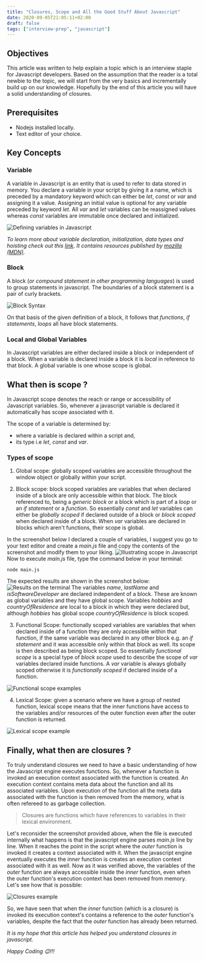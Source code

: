 ```yaml
---
title: "Closures, Scope and All the Good Stuff About Javascript"
date: 2020-09-05T21:05:11+02:00
draft: false
tags: ["interview-prep", "javascript"]
---
```


## Objectives

This article was written to help explain a topic which is an interview staple for Javascript developers.
Based on the assumption that the reader is a total newbie to the topic, we will start from the very basics and incrementally build up on our knowledge. Hopefully by the end of this article you will have a solid understanding of closures.

## Prerequisites
 - <a src="https://nodejs.org/en/download/" class="article-link">Nodejs</a> installed locally.
 - Text editor of your choice.

## Key Concepts

### Variable

A variable in Javascript is an entity that is used to refer to data stored in memory. You declare a variable in your script by giving it a name, which is preceded by a mandatory keyword which can either be _let_, _const_ or _var_ and assigning it a value. Assigning an initial value is optional for any variable preceded by keyword _let_. All _var_ and _let_ variables can be reassigned values whereas _const_ variables are immutable once declared and initialized.

 <img src="https://res.cloudinary.com/di70zcupa/image/upload/v1599441833/js-closures-tut/Defining_variables_in_JS_1_uom50u.png" alt="Defining variables in Javascript">

_To learn more about variable declaration, initialization,  data types and hoisting check out this <a href="https://developer.mozilla.org/en-US/docs/Learn/JavaScript/First_steps/Variables" class="article-link" target="_blank">link</a>. It contains resources published by <a href="https://developer.mozilla.org/en-US/" class="article-link" target="_blank">mozilla (MDN)</a>._

### Block

A block (_or compound statement in other programming languages_) is used to group statements in javascript. The boundaries of a block statement is a pair of curly brackets.

<img src="https://res.cloudinary.com/di70zcupa/image/upload/v1599461896/js-closures-tut/Block-Syntax_1_waqhf3.png" alt="Block Syntax">

On that basis of the given definition of a block, it follows that _functions_, _if statements_, _loops_ all have block statements.

### Local and Global Variables

 In Javascript variables are either declared inside a block or independent of a block. When a variable is declared inside a block it is _local_ in reference to that block. A global variable is one whose scope is global.


## What then is scope ?

In Javascript scope denotes the reach or range or accessibility of Javascript variables. So, whenever a javascript variable is declared it automatically has scope associated with it.

The scope of a variable is determined by:
-  where a variable is declared within a script and,
-  its type i.e _let_, _const_ and _var_.


### Types of scope

1. Global scope: globally scoped variables are accessible throughout the window object or globally within your script.

2. Block scope: block scoped variables are variables that when declared inside of a block are only accessible within that block. The block referenced to, being a _generic block_ or a block which is part of a _loop_ or an _if statement_ or a _function_. So essentially _const_ and _let_ variables can either be _globally scoped_ if declared outside of a block or _block scoped_ when declared inside of a block. When _var_ variables are declared in blocks which aren't functions, their scope is global.

In the screenshot below I declared a couple of variables, I suggest you go to your text editor and create a _main.js_ file and copy the contents of the screenshot and modify them to your liking.
<img src="https://res.cloudinary.com/di70zcupa/image/upload/v1599466095/js-closures-tut/scope-example_ghtmaq.png" alt="Illustrating scope in Javascript">
Now to execute _main.js_ file, type the command below in your terminal:

```
node main.js
```
The expected results are shown in the screenshot below:
<img src="https://res.cloudinary.com/di70zcupa/image/upload/v1599467585/js-closures-tut/scope-terminal_result_o3dz6n.png" alt="Results on the terminal">
The variables _name_, _lastName_ and _isSoftwareDeveloper_ are declared independent of a block. These are known as global variables and they have global scope. 
Variables _hobbies_ and _countryOfResidence_ are local to a block in which they were declared but, although _hobbies_ has global scope  _countryOfResidence_ is block scoped.



3. Functional Scope: functionally scoped variables are variables that when declared inside of a function they are only accessible within that function, if the same variable was declared in any other block e.g. an _if statement_ and it was accessible only within that block as well. Its scope is then described as being block scoped. So essentially _functional scope_ is a special type of _block scope_ used to describe the scope of _var_ variables declared inside functions. A _var_ variable is always globally scoped otherwise it is _functionally scoped_ if declared inside of a function.

<img src="https://res.cloudinary.com/di70zcupa/image/upload/v1600108316/js-closures-tut/functional_scope_wflflh.png" alt="Functional scope examples">

4. Lexical Scope: given a scenario where we have a group of nested function, lexical scope means that the inner functions have access to the variables and/or resources of the outer function even after the outer function is returned.

<img src="https://res.cloudinary.com/di70zcupa/image/upload/v1600118955/js-closures-tut/lexical_scope_c8rcm4.png" alt="Lexical scope example">

## Finally, what then are closures ?
To truly understand closures we need to have a basic understanding of how the Javascript engine executes functions. So, whenever a function is invoked an execution context associated with the function is created. An execution context contains meta data about the function and all its associated variables. Upon execution of the function all the meta data associated with the function is then removed from the memory, what is often refereed to as garbage collection.

>Closures are functions which have references to variables in their lexical environment.

Let's reconsider the screenshot provided above, when the file is executed internally what happens is that the javascript engine parses _main.js_ line by line. When it reaches the point in the script where the _outer_ function is invoked it creates a context associated with it. When the javascript engine eventually executes the _inner_ function is creates an execution context associated with it as well. Now as it was verified above, the variables of the _outer_ function are always accessible inside the _inner_ function, even when the outer function's execution context has been removed from memory. Let's see how that is possible:

<img src="https://res.cloudinary.com/di70zcupa/image/upload/v1600121543/js-closures-tut/closures_bdxhjn.png" alt="Closures example">

So, we have seen that when the _inner_ function (which is a closure) is invoked its execution context's contains a reference to the _outer_ function's variables, despite the fact that the _outer_ function has already been returned.

_It is my hope that this article has helped you understand closures in javascript._

_Happy Coding  😉!!!_
